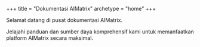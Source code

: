 +++
title = "Dokumentasi AIMatrix"
archetype = "home"
+++

Selamat datang di pusat dokumentasi AIMatrix.

Jelajahi panduan dan sumber daya komprehensif kami untuk memanfaatkan platform AIMatrix secara maksimal.